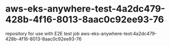# aws-eks-anywhere-test-4a2dc479-428b-4f16-8013-8aac0c92ee93-76
repository for use with E2E test job aws-eks-anywhere-test:4a2dc479-428b-4f16-8013-8aac0c92ee93-76
